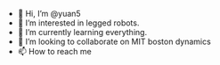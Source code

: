 - 👋 Hi, I’m @yuan5
- 👀 I’m interested in legged robots.
- 🌱 I’m currently learning everything.
- 💞️ I’m looking to collaborate on MIT boston dynamics
- 📫 How to reach me 

<!---
yuan5/yuan5 is a ✨ special ✨ repository because its `README.md` (this file) appears on your GitHub profile.
You can click the Preview link to take a look at your changes.
--->
